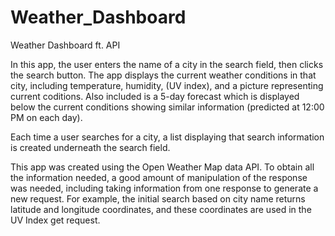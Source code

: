 # Weather_Dashboard
Weather Dashboard ft. API

In this app, the user enters the name of a city in the search field, then clicks the search button. 
The app displays the current weather conditions in that city, including temperature, humidity, (UV index), and a picture representing current coditions. 
Also included is a 5-day forecast which is displayed below the current conditions showing similar information (predicted at 12:00 PM on each day).


Each time a user searches for a city, a list displaying that search information is created underneath the search field. 

This app was created using the Open Weather Map data API. To obtain all the information needed, a good amount of manipulation of the response was needed, including taking information from one response to generate a new request. For example, the initial search based on city name returns latitude and longitude coordinates, and these coordinates are used in the UV Index get request.
